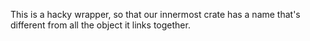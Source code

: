 This is a hacky wrapper, so that our innermost crate has a name that's different from all the object it links together.